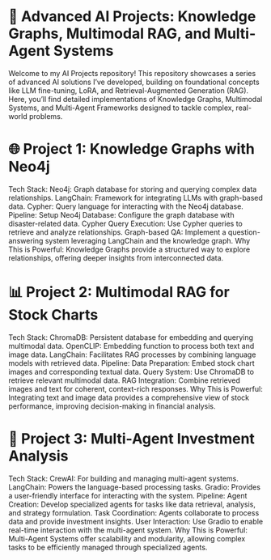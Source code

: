 # 🚀 Advanced AI Projects: Knowledge Graphs, Multimodal RAG, and Multi-Agent Systems

Welcome to my AI Projects repository! This repository showcases a series of advanced AI solutions I’ve developed, building on foundational concepts like LLM fine-tuning, LoRA, and Retrieval-Augmented Generation (RAG). Here, you’ll find detailed implementations of Knowledge Graphs, Multimodal Systems, and Multi-Agent Frameworks designed to tackle complex, real-world problems.

# 🌐 Project 1: Knowledge Graphs with Neo4j
Tech Stack:
Neo4j: Graph database for storing and querying complex data relationships.
LangChain: Framework for integrating LLMs with graph-based data.
Cypher: Query language for interacting with the Neo4j database.
Pipeline:
Setup Neo4j Database: Configure the graph database with disaster-related data.
Cypher Query Execution: Use Cypher queries to retrieve and analyze relationships.
Graph-based QA: Implement a question-answering system leveraging LangChain and the knowledge graph.
Why This is Powerful:
Knowledge Graphs provide a structured way to explore relationships, offering deeper insights from interconnected data.

# 📊 Project 2: Multimodal RAG for Stock Charts
Tech Stack:
ChromaDB: Persistent database for embedding and querying multimodal data.
OpenCLIP: Embedding function to process both text and image data.
LangChain: Facilitates RAG processes by combining language models with retrieved data.
Pipeline:
Data Preparation: Embed stock chart images and corresponding textual data.
Query System: Use ChromaDB to retrieve relevant multimodal data.
RAG Integration: Combine retrieved images and text for coherent, context-rich responses.
Why This is Powerful:
Integrating text and image data provides a comprehensive view of stock performance, improving decision-making in financial analysis.

# 🤖 Project 3: Multi-Agent Investment Analysis
Tech Stack:
CrewAI: For building and managing multi-agent systems.
LangChain: Powers the language-based processing tasks.
Gradio: Provides a user-friendly interface for interacting with the system.
Pipeline:
Agent Creation: Develop specialized agents for tasks like data retrieval, analysis, and strategy formulation.
Task Coordination: Agents collaborate to process data and provide investment insights.
User Interaction: Use Gradio to enable real-time interaction with the multi-agent system.
Why This is Powerful:
Multi-Agent Systems offer scalability and modularity, allowing complex tasks to be efficiently managed through specialized agents.


